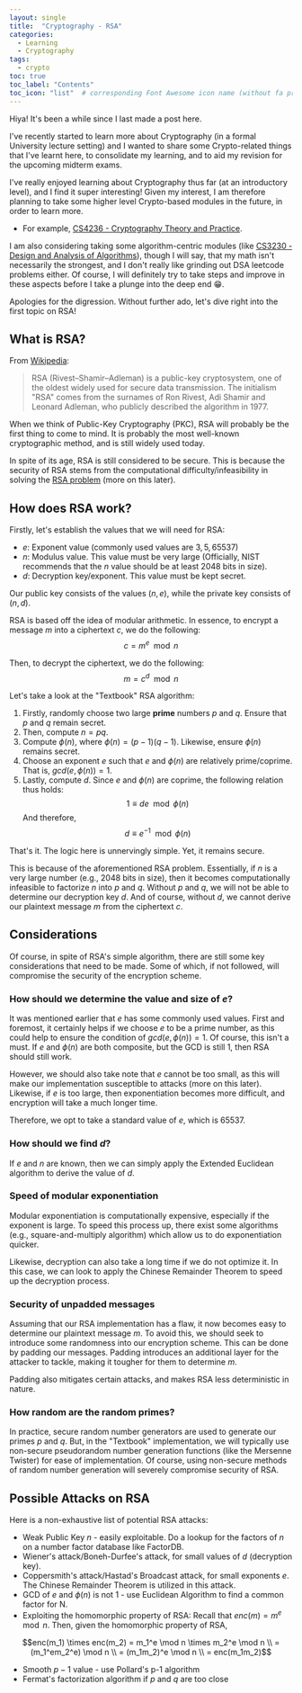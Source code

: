 ```yaml
---
layout: single
title:  "Cryptography - RSA"
categories: 
  - Learning
  - Cryptography
tags:
  - crypto
toc: true
toc_label: "Contents"
toc_icon: "list"  # corresponding Font Awesome icon name (without fa prefix)
---
```


Hiya! It's been a while since I last made a post here.

I've recently started to learn more about Cryptography (in a formal University lecture setting) and I wanted to share some Crypto-related things that I've learnt here, to consolidate my learning, and to aid my revision for the upcoming midterm exams.

I've really enjoyed learning about Cryptography thus far (at an introductory level), and I find it super interesting! Given my interest, I am therefore planning to take some higher level Crypto-based modules in the future, in order to learn more.

* For example, [CS4236 - Cryptography Theory and Practice](https://nusmods.com/courses/CS4236/cryptography-theory-and-practice).

I am also considering taking some algorithm-centric modules (like [CS3230 - Design and Analysis of Algorithms](https://nusmods.com/courses/CS3230/design-and-analysis-of-algorithms)), though I will say, that my math isn't necessarily the strongest, and I don't really like grinding out DSA leetcode problems either. Of course, I will definitely try to take steps and improve in these aspects before I take a plunge into the deep end 😁.

Apologies for the digression. Without further ado, let's dive right into the first topic on RSA!

## What is RSA?

From [Wikipedia](https://en.wikipedia.org/wiki/RSA_(cryptosystem)):
> RSA (Rivest–Shamir–Adleman) is a public-key cryptosystem, one of the oldest widely used for secure data transmission. The initialism "RSA" comes from the surnames of Ron Rivest, Adi Shamir and Leonard Adleman, who publicly described the algorithm in 1977.

When we think of Public-Key Cryptography (PKC), RSA will probably be the first thing to come to mind. It is probably the most well-known cryptographic method, and is still widely used today.

In spite of its age, RSA is still considered to be secure. This is because the security of RSA stems from the computational difficulty/infeasibility in solving the [RSA problem](https://en.wikipedia.org/wiki/RSA_problem) (more on this later).

## How does RSA work?

Firstly, let's establish the values that we will need for RSA:

* $e$: Exponent value (commonly used values are $3,5,65537$)
* $n$: Modulus value. This value must be very large (Officially, NIST recommends that the $n$ value should be at least 2048 bits in size).
* $d$: Decryption key/exponent. This value must be kept secret.

Our public key consists of the values $(n,e)$, while the private key consists of $(n,d)$.

RSA is based off the idea of modular arithmetic. In essence, to encrypt a message $m$ into a ciphertext $c$, we do the following:
$$c = m^e \mod n$$

Then, to decrypt the ciphertext, we do the following:
$$m = c^d \mod n$$

Let's take a look at the "Textbook" RSA algorithm:

1. Firstly, randomly choose two large **prime** numbers $p$ and $q$. Ensure that $p$ and $q$ remain secret.
2. Then, compute $n=pq$.
3. Compute $\phi(n)$, where $\phi(n)=(p-1)(q-1)$. Likewise, ensure $\phi(n)$ remains secret.
4. Choose an exponent $e$ such that $e$ and $\phi(n)$ are relatively prime/coprime. That is, $gcd(e, \phi(n))=1$.
5. Lastly, compute $d$. Since $e$ and $\phi(n)$ are coprime, the following relation thus holds:
$$1 \equiv de \mod \phi(n)$$
And therefore,
$$d \equiv e^{-1} \mod \phi(n)$$

That's it. The logic here is unnervingly simple. Yet, it remains secure.

This is because of the aforementioned RSA problem. Essentially, if $n$ is a very large number (e.g., 2048 bits in size), then it becomes computationally infeasible to factorize $n$ into $p$ and $q$. Without $p$ and $q$, we will not be able to determine our decryption key $d$. And of course, without $d$, we cannot derive our plaintext message $m$ from the ciphertext $c$.

## Considerations

Of course, in spite of RSA's simple algorithm, there are still some key considerations that need to be made. Some of which, if not followed, will compromise the security of the encryption scheme.

### How should we determine the value and size of $e$?

It was mentioned earlier that $e$ has some commonly used values. First and foremost, it certainly helps if we choose $e$ to be a prime number, as this could help to ensure the condition of $gcd(e,\phi(n))=1$. Of course, this isn't a must. If $e$ and $\phi(n)$ are both composite, but the GCD is still 1, then RSA should still work.

However, we should also take note that $e$ cannot be too small, as this will make our implementation susceptible to attacks (more on this later). Likewise, if $e$ is too large, then exponentiation becomes more difficult, and encryption will take a much longer time.

Therefore, we opt to take a standard value of $e$, which is $65537$.

### How should we find $d$?

If $e$ and $n$ are known, then we can simply apply the Extended Euclidean algorithm to derive the value of $d$.

### Speed of modular exponentiation

Modular exponentiation is computationally expensive, especially if the exponent is large. To speed this process up, there exist some algorithms (e.g., square-and-multiply algorithm) which allow us to do exponentiation quicker.

Likewise, decryption can also take a long time if we do not optimize it. In this case, we can look to apply the Chinese Remainder Theorem to speed up the decryption process.

### Security of unpadded messages

Assuming that our RSA implementation has a flaw, it now becomes easy to determine our plaintext message $m$. To avoid this, we should seek to introduce some randomness into our encryption scheme. This can be done by padding our messages. Padding introduces an additional layer for the attacker to tackle, making it tougher for them to determine $m$.

Padding also mitigates certain attacks, and makes RSA less deterministic in nature.

### How random are the random primes?

In practice, secure random number generators are used to generate our primes $p$ and $q$. But, in the "Textbook" implementation, we will typically use non-secure pseudorandom number generation functions (like the Mersenne Twister) for ease of implementation. Of course, using non-secure methods of random number generation will severely compromise security of RSA.

## Possible Attacks on RSA

Here is a non-exhaustive list of potential RSA attacks:

* Weak Public Key $n$ - easily exploitable. Do a lookup for the factors of $n$ on a number factor database like FactorDB.
* Wiener's attack/Boneh-Durfee's attack, for small values of $d$ (decryption key).
* Coppersmith's attack/Hastad's Broadcast attack, for small exponents $e$. The Chinese Remainder Theorem is utilized in this attack.
* GCD of $e$ and $\phi(n)$ is not 1 - use Euclidean Algorithm to find a common factor for N.
* Exploiting the homomorphic property of RSA:
Recall that $enc(m) = m^e \mod n$. Then, given the homomorphic property of RSA,

$$enc(m_1) \times enc(m_2) = m_1^e \mod n \times m_2^e \mod n \\
= (m_1^em_2^e) \mod n \\
= (m_1m_2)^e \mod n \\
= enc(m_1m_2)$$
* Smooth $p-1$ value - use Pollard's p-1 algorithm
* Fermat's factorization algorithm if $p$ and $q$ are too close
